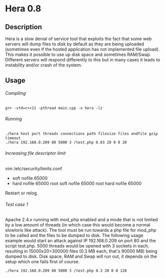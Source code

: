 # Hera 0.8
## Description
Hera is a slow denial of service tool that exploits the fact that some web servers will dump files to disk by default as they are being uploaded (sometimes even if the hosted application has not implemented file upload). This makes it possible to use up disk space and sometimes RAM/Swap. Different servers will respond differently to this but in many cases it leads to instability and/or crash of the system.
## Usage
###### Compiling
```
g++ -std=c++11 -pthread main.cpp -o hera -lz
```
###### Running
```
./hera host port threads connections path filesize files endfile gzip timeout 
./hera 192.168.0.209 80 5000 3 /test.php 0.03 20 0 0 20
```
###### Increasing file descriptor limit
vim /etc/security/limits.conf

* soft nofile 65000
* hard nofile 65000
root soft nofile 65000
root hard nofile 65000

Restart or relog.
###### Test case 1
Apache 2.4.x running with mod_php enabled and a mode that is not limited by a low amount of threads (in which case this would become a normal slowloris like attack).
The tool must be run towards a php file for mod_php to be called and the files to be dumped to disk.
The following usage example would start an attack against IP 192.168.0.209 on port 80 and the script test.php.
5000 threads would be opened with 3 sockets in each, resulting in 15000x20=300000 files (0.3 MB each, that's 90000 MB) being dumped to disk.
Disk space, RAM and Swap will run out, it depends on the setup which one fails first of course.

```
./hera 192.168.0.209 80 5000 3 /test.php 0.3 20 0 0 120
```